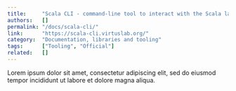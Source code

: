```yaml
---
title:     "Scala CLI - command-line tool to interact with the Scala language"
authors:   []
permalink: "/docs/scala-cli/"
link:      "https://scala-cli.virtuslab.org/"
category:  "Documentation, libraries and tooling"
tags:      ["Tooling", "Official"]
related:   []
---
```


Lorem ipsum dolor sit amet, consectetur adipiscing elit, sed do eiusmod tempor incididunt ut labore et dolore magna aliqua.

